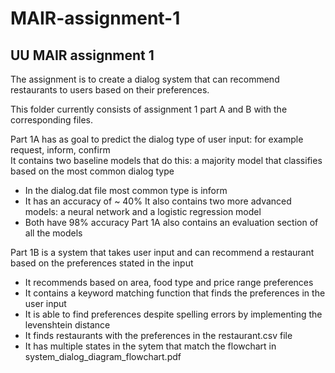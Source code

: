 # MAIR-assignment-1
## UU MAIR assignment 1
The assignment is to create a dialog system that can recommend restaurants to users based on their preferences.

This folder currently consists of assignment 1 part A and B with the corresponding files.


Part 1A has as goal to predict the dialog type of user input: for example request, inform, confirm <br>
It contains two baseline models that do this: a majority model that classifies based on the most common dialog type <br>
- In the dialog.dat file most common type is inform
- It has an accuracy of ~ 40%
It also contains two more advanced models: a neural network and a logistic regression model <br>
- Both have 98% accuracy
Part 1A also contains an evaluation section of all the models


Part 1B is a system that takes user input and can recommend a restaurant based on the preferences stated in the input <br>
- It recommends based on area, food type and price range preferences
- It contains a keyword matching function that finds the preferences in the user input 
- It is able to find preferences despite spelling errors by implementing the levenshtein distance
- It finds restaurants with the preferences in the restaurant.csv file
- It has multiple states in the sytem that match the flowchart in system_dialog_diagram_flowchart.pdf
